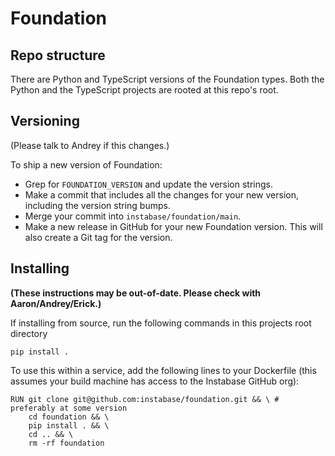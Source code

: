 # Foundation

## Repo structure

There are Python and TypeScript versions of the Foundation types. Both the
Python and the TypeScript projects are rooted at this repo's root.

## Versioning

(Please talk to Andrey if this changes.)

To ship a new version of Foundation:
- Grep for `FOUNDATION_VERSION` and update the version strings.
- Make a commit that includes all the changes for your new version,
  including the version string bumps.
- Merge your commit into `instabase/foundation/main`.
- Make a new release in GitHub for your new Foundation version.
  This will also create a Git tag for the version.

## Installing

**(These instructions may be out-of-date. Please check with Aaron/Andrey/Erick.)**

If installing from source, run the following commands in this projects root directory

```
pip install .
```

To use this within a service, add the following lines to your Dockerfile (this assumes your build machine has access to the Instabase GitHub org):

```docker
RUN git clone git@github.com:instabase/foundation.git && \ # preferably at some version
    cd foundation && \
    pip install . && \
    cd .. && \
    rm -rf foundation
```
